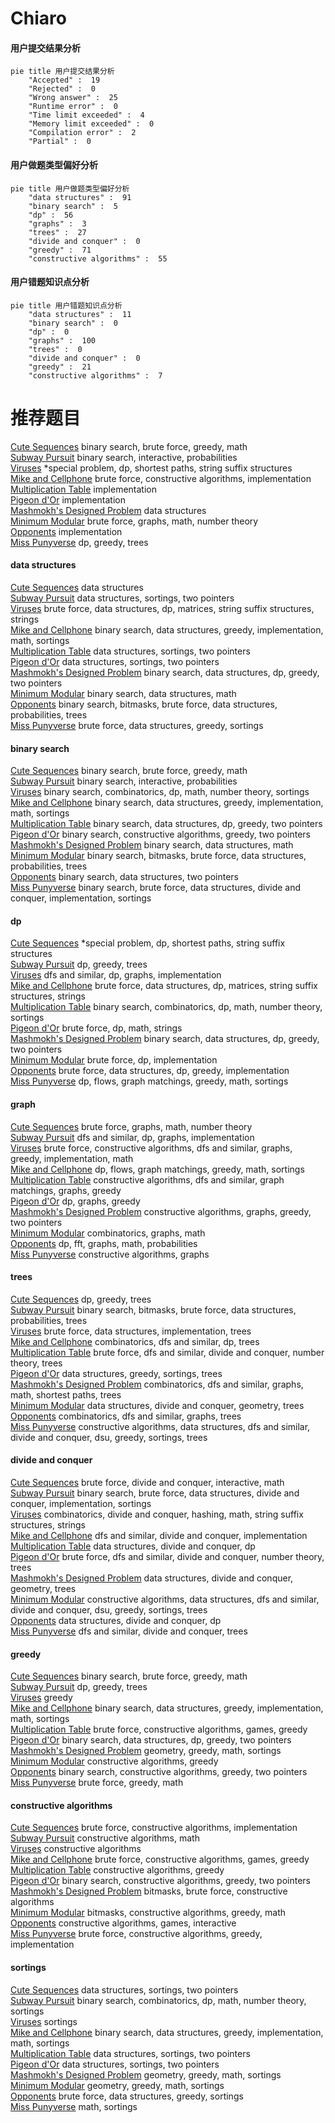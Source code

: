 # Chiaro
<!-- tabs:start -->
#### **用户提交结果分析**

```mermaid
pie title 用户提交结果分析
    "Accepted" :  19
    "Rejected" :  0
    "Wrong answer" :  25
    "Runtime error" :  0
    "Time limit exceeded" :  4
    "Memory limit exceeded" :  0
    "Compilation error" :  2
    "Partial" :  0
```
#### **用户做题类型偏好分析**

```mermaid
pie title 用户做题类型偏好分析
    "data structures" :  91
    "binary search" :  5
    "dp" :  56
    "graphs" :  3
    "trees" :  27
    "divide and conquer" :  0
    "greedy" :  71
    "constructive algorithms" :  55
```
#### **用户错题知识点分析**

```mermaid
pie title 用户错题知识点分析
    "data structures" :  11
    "binary search" :  0
    "dp" :  0
    "graphs" :  100
    "trees" :  0
    "divide and conquer" :  0
    "greedy" :  21
    "constructive algorithms" :  7
```
<!-- tabs:end -->
# 推荐题目
[Cute Sequences](http://codeforces.com/problemset/problem/1166/D)		binary search,
                        brute force,
                        greedy,
                        math		  
[Subway Pursuit](https://codeforces.com/contest/1040/problem/D)		binary search,
                        interactive,
                        probabilities		  
[Viruses](http://codeforces.com/problemset/problem/1387/C)		*special problem,
                        dp,
                        shortest paths,
                        string suffix structures		  
[Mike and Cellphone](http://codeforces.com/problemset/problem/689/A)		brute force,
                        constructive algorithms,
                        implementation		  
[Multiplication Table](http://codeforces.com/problemset/problem/39/H)		implementation		  
[Pigeon d'Or](http://codeforces.com/problemset/problem/1145/D)		implementation		  
[Mashmokh's Designed Problem](http://codeforces.com/problemset/problem/414/E)		data structures		  
[Minimum Modular](http://codeforces.com/problemset/problem/303/C)		brute force,
                        graphs,
                        math,
                        number theory		  
[Opponents](http://codeforces.com/problemset/problem/688/A)		implementation		  
[Miss Punyverse](https://codeforces.com/contest/1281/problem/F)		dp,
                        greedy,
                        trees		  
<!-- tabs:start -->
#### **data structures**
[Cute Sequences](http://codeforces.com/problemset/problem/414/E)		data structures		  
[Subway Pursuit](https://codeforces.com/contest/1501/problem/F)		data structures,
                        sortings,
                        two pointers		  
[Viruses](http://codeforces.com/problemset/problem/1511/F)		brute force,
                        data structures,
                        dp,
                        matrices,
                        string suffix structures,
                        strings		  
[Mike and Cellphone](http://codeforces.com/problemset/problem/1398/E)		binary search,
                        data structures,
                        greedy,
                        implementation,
                        math,
                        sortings		  
[Multiplication Table](http://codeforces.com/problemset/problem/1396/D)		data structures,
                        sortings,
                        two pointers		  
[Pigeon d'Or](http://codeforces.com/problemset/problem/1237/B)		data structures,
                        sortings,
                        two pointers		  
[Mashmokh's Designed Problem](http://codeforces.com/problemset/problem/1492/C)		binary search,
                        data structures,
                        dp,
                        greedy,
                        two pointers		  
[Minimum Modular](http://codeforces.com/problemset/problem/1490/G)		binary search,
                        data structures,
                        math		  
[Opponents](http://codeforces.com/problemset/problem/1479/D)		binary search,
                        bitmasks,
                        brute force,
                        data structures,
                        probabilities,
                        trees		  
[Miss Punyverse](http://codeforces.com/problemset/problem/1497/A)		brute force,
                        data structures,
                        greedy,
                        sortings		  
#### **binary search**
[Cute Sequences](http://codeforces.com/problemset/problem/1166/D)		binary search,
                        brute force,
                        greedy,
                        math		  
[Subway Pursuit](https://codeforces.com/contest/1040/problem/D)		binary search,
                        interactive,
                        probabilities		  
[Viruses](http://codeforces.com/problemset/problem/1371/E2)		binary search,
                        combinatorics,
                        dp,
                        math,
                        number theory,
                        sortings		  
[Mike and Cellphone](http://codeforces.com/problemset/problem/1398/E)		binary search,
                        data structures,
                        greedy,
                        implementation,
                        math,
                        sortings		  
[Multiplication Table](http://codeforces.com/problemset/problem/1492/C)		binary search,
                        data structures,
                        dp,
                        greedy,
                        two pointers		  
[Pigeon d'Or](http://codeforces.com/problemset/problem/1463/D)		binary search,
                        constructive algorithms,
                        greedy,
                        two pointers		  
[Mashmokh's Designed Problem](http://codeforces.com/problemset/problem/1490/G)		binary search,
                        data structures,
                        math		  
[Minimum Modular](http://codeforces.com/problemset/problem/1479/D)		binary search,
                        bitmasks,
                        brute force,
                        data structures,
                        probabilities,
                        trees		  
[Opponents](http://codeforces.com/problemset/problem/1436/E)		binary search,
                        data structures,
                        two pointers		  
[Miss Punyverse](http://codeforces.com/problemset/problem/1461/D)		binary search,
                        brute force,
                        data structures,
                        divide and conquer,
                        implementation,
                        sortings		  
#### **dp**
[Cute Sequences](http://codeforces.com/problemset/problem/1387/C)		*special problem,
                        dp,
                        shortest paths,
                        string suffix structures		  
[Subway Pursuit](https://codeforces.com/contest/1281/problem/F)		dp,
                        greedy,
                        trees		  
[Viruses](http://codeforces.com/problemset/problem/463/D)		dfs and similar,
                        dp,
                        graphs,
                        implementation		  
[Mike and Cellphone](http://codeforces.com/problemset/problem/1511/F)		brute force,
                        data structures,
                        dp,
                        matrices,
                        string suffix structures,
                        strings		  
[Multiplication Table](http://codeforces.com/problemset/problem/1371/E2)		binary search,
                        combinatorics,
                        dp,
                        math,
                        number theory,
                        sortings		  
[Pigeon d'Or](http://codeforces.com/problemset/problem/1307/C)		brute force,
                        dp,
                        math,
                        strings		  
[Mashmokh's Designed Problem](http://codeforces.com/problemset/problem/1492/C)		binary search,
                        data structures,
                        dp,
                        greedy,
                        two pointers		  
[Minimum Modular](https://codeforces.com/contest/1457/problem/C)		brute force,
                        dp,
                        implementation		  
[Opponents](http://codeforces.com/problemset/problem/1491/C)		brute force,
                        data structures,
                        dp,
                        greedy,
                        implementation		  
[Miss Punyverse](http://codeforces.com/problemset/problem/1437/C)		dp,
                        flows,
                        graph matchings,
                        greedy,
                        math,
                        sortings		  
#### **graph**
[Cute Sequences](http://codeforces.com/problemset/problem/303/C)		brute force,
                        graphs,
                        math,
                        number theory		  
[Subway Pursuit](http://codeforces.com/problemset/problem/463/D)		dfs and similar,
                        dp,
                        graphs,
                        implementation		  
[Viruses](http://codeforces.com/problemset/problem/1487/C)		brute force,
                        constructive algorithms,
                        dfs and similar,
                        graphs,
                        greedy,
                        implementation,
                        math		  
[Mike and Cellphone](http://codeforces.com/problemset/problem/1437/C)		dp,
                        flows,
                        graph matchings,
                        greedy,
                        math,
                        sortings		  
[Multiplication Table](http://codeforces.com/problemset/problem/1470/D)		constructive algorithms,
                        dfs and similar,
                        graph matchings,
                        graphs,
                        greedy		  
[Pigeon d'Or](http://codeforces.com/problemset/problem/1476/C)		dp,
                        graphs,
                        greedy		  
[Mashmokh's Designed Problem](http://codeforces.com/problemset/problem/1304/D)		constructive algorithms,
                        graphs,
                        greedy,
                        two pointers		  
[Minimum Modular](http://codeforces.com/problemset/problem/1475/C)		combinatorics,
                        graphs,
                        math		  
[Opponents](http://codeforces.com/problemset/problem/553/E)		dp,
                        fft,
                        graphs,
                        math,
                        probabilities		  
[Miss Punyverse](http://codeforces.com/problemset/problem/1495/C)		constructive algorithms,
                        graphs		  
#### **trees**
[Cute Sequences](https://codeforces.com/contest/1281/problem/F)		dp,
                        greedy,
                        trees		  
[Subway Pursuit](http://codeforces.com/problemset/problem/1479/D)		binary search,
                        bitmasks,
                        brute force,
                        data structures,
                        probabilities,
                        trees		  
[Viruses](http://codeforces.com/problemset/problem/1511/C)		brute force,
                        data structures,
                        implementation,
                        trees		  
[Mike and Cellphone](http://codeforces.com/problemset/problem/1499/F)		combinatorics,
                        dfs and similar,
                        dp,
                        trees		  
[Multiplication Table](http://codeforces.com/problemset/problem/1491/E)		brute force,
                        dfs and similar,
                        divide and conquer,
                        number theory,
                        trees		  
[Pigeon d'Or](http://codeforces.com/problemset/problem/1466/D)		data structures,
                        greedy,
                        sortings,
                        trees		  
[Mashmokh's Designed Problem](http://codeforces.com/problemset/problem/1495/D)		combinatorics,
                        dfs and similar,
                        graphs,
                        math,
                        shortest paths,
                        trees		  
[Minimum Modular](http://codeforces.com/problemset/problem/1303/G)		data structures,
                        divide and conquer,
                        geometry,
                        trees		  
[Opponents](http://codeforces.com/problemset/problem/1454/E)		combinatorics,
                        dfs and similar,
                        graphs,
                        trees		  
[Miss Punyverse](http://codeforces.com/problemset/problem/1494/D)		constructive algorithms,
                        data structures,
                        dfs and similar,
                        divide and conquer,
                        dsu,
                        greedy,
                        sortings,
                        trees		  
#### **divide and conquer**
[Cute Sequences](http://codeforces.com/problemset/problem/1167/B)		brute force,
                        divide and conquer,
                        interactive,
                        math		  
[Subway Pursuit](http://codeforces.com/problemset/problem/1461/D)		binary search,
                        brute force,
                        data structures,
                        divide and conquer,
                        implementation,
                        sortings		  
[Viruses](http://codeforces.com/problemset/problem/1466/G)		combinatorics,
                        divide and conquer,
                        hashing,
                        math,
                        string suffix structures,
                        strings		  
[Mike and Cellphone](http://codeforces.com/problemset/problem/1490/D)		dfs and similar,
                        divide and conquer,
                        implementation		  
[Multiplication Table](https://codeforces.com/contest/1483/problem/C)		data structures,
                        divide and conquer,
                        dp		  
[Pigeon d'Or](http://codeforces.com/problemset/problem/1491/E)		brute force,
                        dfs and similar,
                        divide and conquer,
                        number theory,
                        trees		  
[Mashmokh's Designed Problem](http://codeforces.com/problemset/problem/1303/G)		data structures,
                        divide and conquer,
                        geometry,
                        trees		  
[Minimum Modular](http://codeforces.com/problemset/problem/1494/D)		constructive algorithms,
                        data structures,
                        dfs and similar,
                        divide and conquer,
                        dsu,
                        greedy,
                        sortings,
                        trees		  
[Opponents](http://codeforces.com/problemset/problem/1482/E)		data structures,
                        divide and conquer,
                        dp		  
[Miss Punyverse](http://codeforces.com/problemset/problem/566/C)		dfs and similar,
                        divide and conquer,
                        trees		  
#### **greedy**
[Cute Sequences](http://codeforces.com/problemset/problem/1166/D)		binary search,
                        brute force,
                        greedy,
                        math		  
[Subway Pursuit](https://codeforces.com/contest/1281/problem/F)		dp,
                        greedy,
                        trees		  
[Viruses](http://codeforces.com/problemset/problem/333/B)		greedy		  
[Mike and Cellphone](http://codeforces.com/problemset/problem/1398/E)		binary search,
                        data structures,
                        greedy,
                        implementation,
                        math,
                        sortings		  
[Multiplication Table](https://codeforces.com/contest/1397/problem/D)		brute force,
                        constructive algorithms,
                        games,
                        greedy		  
[Pigeon d'Or](http://codeforces.com/problemset/problem/1492/C)		binary search,
                        data structures,
                        dp,
                        greedy,
                        two pointers		  
[Mashmokh's Designed Problem](https://codeforces.com/contest/1496/problem/C)		geometry,
                        greedy,
                        math,
                        sortings		  
[Minimum Modular](http://codeforces.com/problemset/problem/1493/A)		constructive algorithms,
                        greedy		  
[Opponents](http://codeforces.com/problemset/problem/1463/D)		binary search,
                        constructive algorithms,
                        greedy,
                        two pointers		  
[Miss Punyverse](http://codeforces.com/problemset/problem/1462/C)		brute force,
                        greedy,
                        math		  
#### **constructive algorithms**
[Cute Sequences](http://codeforces.com/problemset/problem/689/A)		brute force,
                        constructive algorithms,
                        implementation		  
[Subway Pursuit](http://codeforces.com/problemset/problem/1063/E)		constructive algorithms,
                        math		  
[Viruses](http://codeforces.com/problemset/problem/1395/B)		constructive algorithms		  
[Mike and Cellphone](https://codeforces.com/contest/1397/problem/D)		brute force,
                        constructive algorithms,
                        games,
                        greedy		  
[Multiplication Table](http://codeforces.com/problemset/problem/1493/A)		constructive algorithms,
                        greedy		  
[Pigeon d'Or](http://codeforces.com/problemset/problem/1463/D)		binary search,
                        constructive algorithms,
                        greedy,
                        two pointers		  
[Mashmokh's Designed Problem](https://codeforces.com/contest/1456/problem/B)		bitmasks,
                        brute force,
                        constructive algorithms		  
[Minimum Modular](http://codeforces.com/problemset/problem/1492/D)		bitmasks,
                        constructive algorithms,
                        greedy,
                        math		  
[Opponents](https://codeforces.com/contest/1504/problem/D)		constructive algorithms,
                        games,
                        interactive		  
[Miss Punyverse](https://codeforces.com/contest/1483/problem/A)		brute force,
                        constructive algorithms,
                        greedy,
                        implementation		  
#### **sortings**
[Cute Sequences](https://codeforces.com/contest/1501/problem/F)		data structures,
                        sortings,
                        two pointers		  
[Subway Pursuit](http://codeforces.com/problemset/problem/1371/E2)		binary search,
                        combinatorics,
                        dp,
                        math,
                        number theory,
                        sortings		  
[Viruses](http://codeforces.com/problemset/problem/1101/C)		sortings		  
[Mike and Cellphone](http://codeforces.com/problemset/problem/1398/E)		binary search,
                        data structures,
                        greedy,
                        implementation,
                        math,
                        sortings		  
[Multiplication Table](http://codeforces.com/problemset/problem/1396/D)		data structures,
                        sortings,
                        two pointers		  
[Pigeon d'Or](http://codeforces.com/problemset/problem/1237/B)		data structures,
                        sortings,
                        two pointers		  
[Mashmokh's Designed Problem](https://codeforces.com/contest/1496/problem/C)		geometry,
                        greedy,
                        math,
                        sortings		  
[Minimum Modular](http://codeforces.com/problemset/problem/1495/A)		geometry,
                        greedy,
                        math,
                        sortings		  
[Opponents](http://codeforces.com/problemset/problem/1497/A)		brute force,
                        data structures,
                        greedy,
                        sortings		  
[Miss Punyverse](http://codeforces.com/problemset/problem/1427/A)		math,
                        sortings		  
<!-- tabs:end -->
